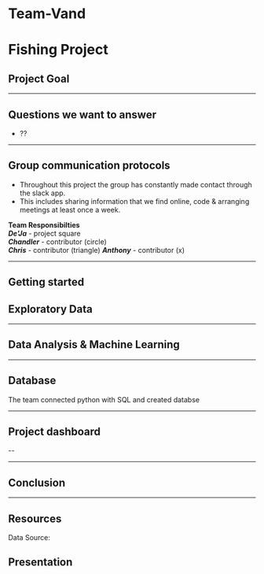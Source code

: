 # Team-Vand
# Fishing Project

## Project Goal


-----------------------------

## Questions we want to answer
- ??

---------------------------

## Group communication protocols

- Throughout this project the group has constantly made contact through the slack app. 
- This includes sharing information that we find online, code & arranging meetings at least once a week.

**Team Responsibilties**\
***De'Ja*** - project square\
***Chandler*** - contributor (circle)\
***Chris*** - contributor (triangle)
***Anthony*** - contributor (x)

--------------------------

## Getting started



## Exploratory Data 



--------------------------------

## Data Analysis & Machine Learning


----------------------------

## Database

The team connected python with SQL and created databse 


----------------------------

## Project dashboard

-- 

----------------------------

## Conclusion


----------------------------

## Resources


Data Source: 

## Presentation 

